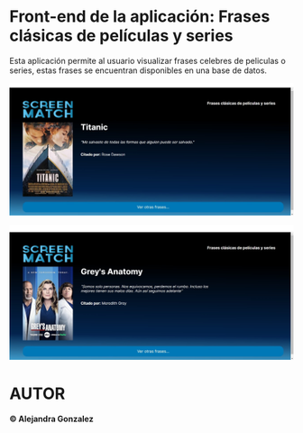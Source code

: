 # Front-end de la aplicación: Frases clásicas de películas y series 

Esta aplicación permite al usuario visualizar frases celebres de peliculas o series, estas frases se encuentran disponibles en una base de datos.

![Imagen final1](https://github.com/Alejandraglezjaime/Pagina-frases-celebres/blob/master/img/proyecto1.jpg?raw=true)

![Imagen final2](https://github.com/Alejandraglezjaime/Pagina-frases-celebres/blob/master/img/proyecto2.jpg?raw=true)



# AUTOR
#### © Alejandra Gonzalez  
